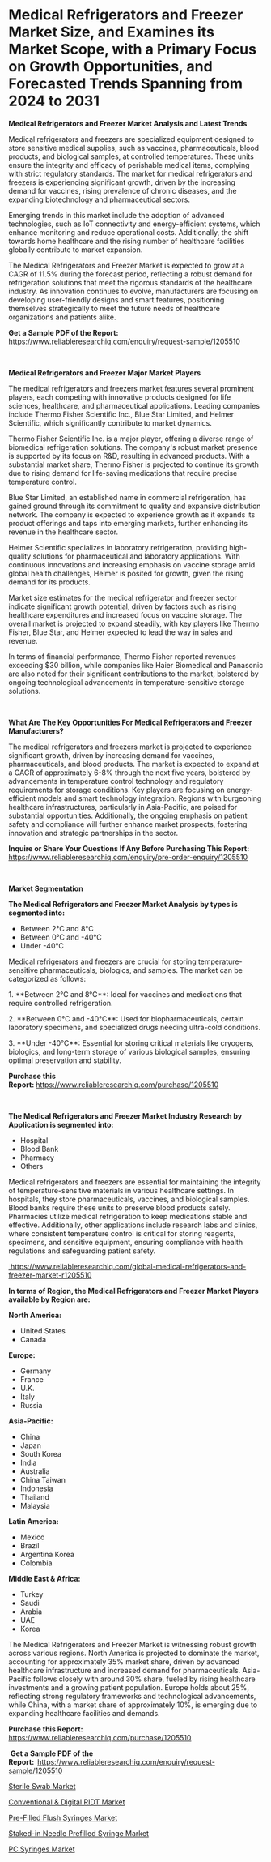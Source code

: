 <p><h1>Medical Refrigerators and Freezer Market Size, and Examines its Market Scope, with a Primary Focus on Growth Opportunities, and Forecasted Trends Spanning from 2024 to 2031</h1></p><p><strong>Medical Refrigerators and Freezer Market Analysis and Latest Trends</strong></p>
<p><p>Medical refrigerators and freezers are specialized equipment designed to store sensitive medical supplies, such as vaccines, pharmaceuticals, blood products, and biological samples, at controlled temperatures. These units ensure the integrity and efficacy of perishable medical items, complying with strict regulatory standards. The market for medical refrigerators and freezers is experiencing significant growth, driven by the increasing demand for vaccines, rising prevalence of chronic diseases, and the expanding biotechnology and pharmaceutical sectors. </p><p>Emerging trends in this market include the adoption of advanced technologies, such as IoT connectivity and energy-efficient systems, which enhance monitoring and reduce operational costs. Additionally, the shift towards home healthcare and the rising number of healthcare facilities globally contribute to market expansion. </p><p>The Medical Refrigerators and Freezer Market is expected to grow at a CAGR of 11.5% during the forecast period, reflecting a robust demand for refrigeration solutions that meet the rigorous standards of the healthcare industry. As innovation continues to evolve, manufacturers are focusing on developing user-friendly designs and smart features, positioning themselves strategically to meet the future needs of healthcare organizations and patients alike.</p></p>
<p><strong>Get a Sample PDF of the Report:&nbsp;</strong> <a href="https://www.reliableresearchiq.com/enquiry/request-sample/1205510?utm_campaign=1686&utm_medium=2&utm_source=Github&utm_content=ia&utm_term=16102024&utm_id=medical-refrigerators-and-freezer">https://www.reliableresearchiq.com/enquiry/request-sample/1205510</a></p>
<p>&nbsp;</p>
<p><strong>Medical Refrigerators and Freezer Major Market Players</strong></p>
<p><p>The medical refrigerators and freezers market features several prominent players, each competing with innovative products designed for life sciences, healthcare, and pharmaceutical applications. Leading companies include Thermo Fisher Scientific Inc., Blue Star Limited, and Helmer Scientific, which significantly contribute to market dynamics.</p><p>Thermo Fisher Scientific Inc. is a major player, offering a diverse range of biomedical refrigeration solutions. The company's robust market presence is supported by its focus on R&D, resulting in advanced products. With a substantial market share, Thermo Fisher is projected to continue its growth due to rising demand for life-saving medications that require precise temperature control.</p><p>Blue Star Limited, an established name in commercial refrigeration, has gained ground through its commitment to quality and expansive distribution network. The company is expected to experience growth as it expands its product offerings and taps into emerging markets, further enhancing its revenue in the healthcare sector.</p><p>Helmer Scientific specializes in laboratory refrigeration, providing high-quality solutions for pharmaceutical and laboratory applications. With continuous innovations and increasing emphasis on vaccine storage amid global health challenges, Helmer is posited for growth, given the rising demand for its products.</p><p>Market size estimates for the medical refrigerator and freezer sector indicate significant growth potential, driven by factors such as rising healthcare expenditures and increased focus on vaccine storage. The overall market is projected to expand steadily, with key players like Thermo Fisher, Blue Star, and Helmer expected to lead the way in sales and revenue. </p><p>In terms of financial performance, Thermo Fisher reported revenues exceeding $30 billion, while companies like Haier Biomedical and Panasonic are also noted for their significant contributions to the market, bolstered by ongoing technological advancements in temperature-sensitive storage solutions.</p></p>
<p>&nbsp;</p>
<p><strong>What Are The Key Opportunities For Medical Refrigerators and Freezer Manufacturers?</strong></p>
<p><p>The medical refrigerators and freezers market is projected to experience significant growth, driven by increasing demand for vaccines, pharmaceuticals, and blood products. The market is expected to expand at a CAGR of approximately 6-8% through the next five years, bolstered by advancements in temperature control technology and regulatory requirements for storage conditions. Key players are focusing on energy-efficient models and smart technology integration. Regions with burgeoning healthcare infrastructures, particularly in Asia-Pacific, are poised for substantial opportunities. Additionally, the ongoing emphasis on patient safety and compliance will further enhance market prospects, fostering innovation and strategic partnerships in the sector.</p></p>
<p><strong>Inquire or Share Your Questions If Any Before Purchasing This Report:</strong> <a href="https://www.reliableresearchiq.com/enquiry/pre-order-enquiry/1205510?utm_campaign=1686&utm_medium=2&utm_source=Github&utm_content=ia&utm_term=16102024&utm_id=medical-refrigerators-and-freezer">https://www.reliableresearchiq.com/enquiry/pre-order-enquiry/1205510</a></p>
<p>&nbsp;</p>
<p><strong>Market Segmentation</strong></p>
<p><strong>The Medical Refrigerators and Freezer Market Analysis by types is segmented into:</strong></p>
<p><ul><li>Between 2°C and 8°C</li><li>Between 0°C and -40°C</li><li>Under -40°C</li></ul></p>
<p><p>Medical refrigerators and freezers are crucial for storing temperature-sensitive pharmaceuticals, biologics, and samples. The market can be categorized as follows: </p><p>1. **Between 2°C and 8°C**: Ideal for vaccines and medications that require controlled refrigeration. </p><p>2. **Between 0°C and -40°C**: Used for biopharmaceuticals, certain laboratory specimens, and specialized drugs needing ultra-cold conditions. </p><p>3. **Under -40°C**: Essential for storing critical materials like cryogens, biologics, and long-term storage of various biological samples, ensuring optimal preservation and stability.</p></p>
<p><strong>Purchase this Report:&nbsp;</strong><a href="https://www.reliableresearchiq.com/purchase/1205510?utm_campaign=1686&utm_medium=2&utm_source=Github&utm_content=ia&utm_term=16102024&utm_id=medical-refrigerators-and-freezer">https://www.reliableresearchiq.com/purchase/1205510</a></p>
<p>&nbsp;</p>
<p><strong>The Medical Refrigerators and Freezer Market Industry Research by Application is segmented into:</strong></p>
<p><ul><li>Hospital</li><li>Blood Bank</li><li>Pharmacy</li><li>Others</li></ul></p>
<p><p>Medical refrigerators and freezers are essential for maintaining the integrity of temperature-sensitive materials in various healthcare settings. In hospitals, they store pharmaceuticals, vaccines, and biological samples. Blood banks require these units to preserve blood products safely. Pharmacies utilize medical refrigeration to keep medications stable and effective. Additionally, other applications include research labs and clinics, where consistent temperature control is critical for storing reagents, specimens, and sensitive equipment, ensuring compliance with health regulations and safeguarding patient safety.</p></p>
<p><a href="https://www.reliableresearchiq.com/global-medical-refrigerators-and-freezer-market-r1205510?utm_campaign=1686&utm_medium=2&utm_source=Github&utm_content=ia&utm_term=16102024&utm_id=medical-refrigerators-and-freezer">&nbsp;https://www.reliableresearchiq.com/global-medical-refrigerators-and-freezer-market-r1205510</a></p>
<p><strong>In terms of Region, the Medical Refrigerators and Freezer Market Players available by Region are:</strong></p>
<p>
    <p> <strong> North America: </strong>
        <ul>
            <li>United States</li>
            <li>Canada</li>
        </ul>
        </p> 
    <p> <strong> Europe: </strong>
        <ul>
            <li>Germany</li>
            <li>France</li>
            <li>U.K.</li>
            <li>Italy</li>
            <li>Russia</li>
        </ul>
        </p> 
    <p> <strong> Asia-Pacific: </strong>
        <ul>
            <li>China</li>
            <li>Japan</li>
            <li>South Korea</li>
            <li>India</li>
            <li>Australia</li>
            <li>China Taiwan</li>
            <li>Indonesia</li>
            <li>Thailand</li>
            <li>Malaysia</li>
        </ul>
        </p> 
    <p> <strong> Latin America: </strong>
        <ul>
            <li>Mexico</li>
            <li>Brazil</li>
            <li>Argentina Korea</li>
            <li>Colombia</li>
        </ul>
        </p> 
    <p> <strong> Middle East & Africa: </strong>
        <ul>
            <li>Turkey</li>
            <li>Saudi</li>
            <li>Arabia</li>
            <li>UAE</li>
            <li>Korea</li>
        </ul>
    </p>
    </p>
<p><p>The Medical Refrigerators and Freezer Market is witnessing robust growth across various regions. North America is projected to dominate the market, accounting for approximately 35% market share, driven by advanced healthcare infrastructure and increased demand for pharmaceuticals. Asia-Pacific follows closely with around 30% share, fueled by rising healthcare investments and a growing patient population. Europe holds about 25%, reflecting strong regulatory frameworks and technological advancements, while China, with a market share of approximately 10%, is emerging due to expanding healthcare facilities and demands.</p></p>
<p><strong>Purchase this Report: </strong><a href="https://www.reliableresearchiq.com/purchase/1205510?utm_campaign=1686&utm_medium=2&utm_source=Github&utm_content=ia&utm_term=16102024&utm_id=medical-refrigerators-and-freezer">https://www.reliableresearchiq.com/purchase/1205510</a></p>
<p>&nbsp;<strong>Get a Sample PDF of the Report:&nbsp;&nbsp;</strong><a href="https://www.reliableresearchiq.com/enquiry/request-sample/1205510?utm_campaign=1686&utm_medium=2&utm_source=Github&utm_content=ia&utm_term=16102024&utm_id=medical-refrigerators-and-freezer">https://www.reliableresearchiq.com/enquiry/request-sample/1205510</a></p>
<p><strong></strong></p>
<p><p><a href="https://www.linkedin.com/pulse/evaluating-global-sterile-swab-market-trends-growth-opportunities-fuhxe?trk=public_post_embed_feed-article-content&utm_campaign=1686&utm_medium=2&utm_source=Github&utm_content=ia&utm_term=16102024&utm_id=medical-refrigerators-and-freezer">Sterile Swab Market</a></p><p><a href="https://www.linkedin.com/pulse/conventional-digital-ridt-market-evolution-global-trends-regional-njyae?trk=public_post_embed_feed-article-content&utm_campaign=1686&utm_medium=2&utm_source=Github&utm_content=ia&utm_term=16102024&utm_id=medical-refrigerators-and-freezer">Conventional & Digital RIDT Market</a></p><p><a href="https://www.linkedin.com/pulse/pre-filled-flush-syringes-market-evolution-regional-adaptations-pjk1e?trk=public_post_embed_feed-article-content&utm_campaign=1686&utm_medium=2&utm_source=Github&utm_content=ia&utm_term=16102024&utm_id=medical-refrigerators-and-freezer">Pre-Filled Flush Syringes Market</a></p><p><a href="https://www.linkedin.com/pulse/staked-in-needle-prefilled-syringe-market-penetration-jp2ae?trk=public_post_embed_feed-article-content&utm_campaign=1686&utm_medium=2&utm_source=Github&utm_content=ia&utm_term=16102024&utm_id=medical-refrigerators-and-freezer">Staked-in Needle Prefilled Syringe Market</a></p><p><a href="https://www.linkedin.com/pulse/pc-syringes-market-global-share-ranking-overall-sales-wan7c?utm_campaign=1686&utm_medium=2&utm_source=Github&utm_content=ia&utm_term=16102024&utm_id=medical-refrigerators-and-freezer">PC Syringes Market</a></p></p>